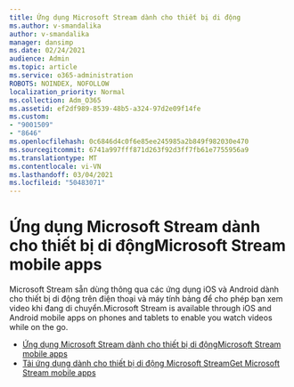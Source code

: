```yaml
---
title: Ứng dụng Microsoft Stream dành cho thiết bị di động
ms.author: v-smandalika
author: v-smandalika
manager: dansimp
ms.date: 02/24/2021
audience: Admin
ms.topic: article
ms.service: o365-administration
ROBOTS: NOINDEX, NOFOLLOW
localization_priority: Normal
ms.collection: Adm_O365
ms.assetid: ef2df989-8539-48b5-a324-97d2e09f14fe
ms.custom:
- "9001509"
- "8646"
ms.openlocfilehash: 0c6846d4c0f6e85ee245985a2b849f982030e470
ms.sourcegitcommit: 6741a997fff871d263f92d3ff7fb61e7755956a9
ms.translationtype: MT
ms.contentlocale: vi-VN
ms.lasthandoff: 03/04/2021
ms.locfileid: "50483071"
---
```

# <a name="microsoft-stream-mobile-apps"></a><span data-ttu-id="82c2a-102">Ứng dụng Microsoft Stream dành cho thiết bị di động</span><span class="sxs-lookup"><span data-stu-id="82c2a-102">Microsoft Stream mobile apps</span></span>

<span data-ttu-id="82c2a-103">Microsoft Stream sẵn dùng thông qua các ứng dụng iOS và Android dành cho thiết bị di động trên điện thoại và máy tính bảng để cho phép bạn xem video khi đang di chuyển.</span><span class="sxs-lookup"><span data-stu-id="82c2a-103">Microsoft Stream is available through iOS and Android mobile apps on phones and tablets to enable you watch videos while on the go.</span></span>

- [<span data-ttu-id="82c2a-104">Ứng dụng Microsoft Stream dành cho thiết bị di động</span><span class="sxs-lookup"><span data-stu-id="82c2a-104">Microsoft Stream mobile apps</span></span>](https://docs.microsoft.com/stream/mobile-apps-overview)
- [<span data-ttu-id="82c2a-105">Tải ứng dụng dành cho thiết bị di động Microsoft Stream</span><span class="sxs-lookup"><span data-stu-id="82c2a-105">Get Microsoft Stream mobile apps</span></span>](https://docs.microsoft.com/stream/mobile-get-apps)
